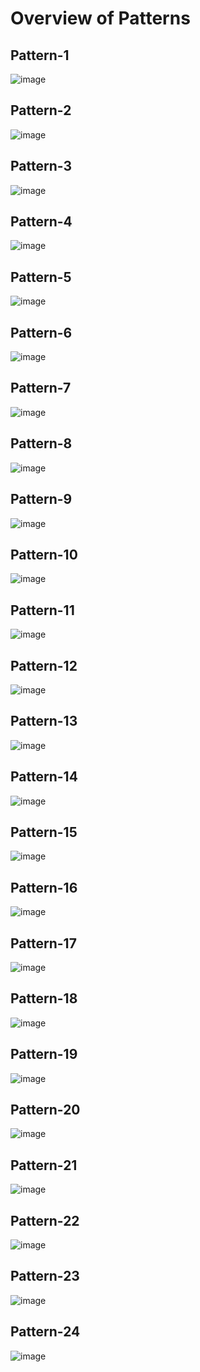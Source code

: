 <h1>Overview of Patterns</h1>

<h2>Pattern-1</h2>

![image](https://github.com/user-attachments/assets/bd5c80ca-24b6-4f1e-8cc2-8b402972b754)

<h2>Pattern-2</h2>

![image](https://github.com/user-attachments/assets/eeb5d3f9-7f8a-48a2-a3b5-ae94e1e1107e)

<h2>Pattern-3</h2>

![image](https://github.com/user-attachments/assets/3e2465c7-b84b-4f27-8c53-123d6de00d86)

<h2>Pattern-4</h2>

![image](https://github.com/user-attachments/assets/038aef66-adde-46c4-afb0-2973b2bcc596)

<h2>Pattern-5</h2>

![image](https://github.com/user-attachments/assets/082f8fcb-6409-4b64-8d65-b785308150d3)

<h2>Pattern-6</h2>

![image](https://github.com/user-attachments/assets/697cd88e-7e7e-43ff-a8cb-5b9799e56f84)

<h2>Pattern-7</h2>

![image](https://github.com/user-attachments/assets/1676a8f0-2ada-4239-9d9b-3ac3e8a93f4b)

<h2>Pattern-8</h2>

![image](https://github.com/user-attachments/assets/6003893d-3355-40ac-9b0f-b4c2103617db)

<h2>Pattern-9</h2>

![image](https://github.com/user-attachments/assets/9f79920a-0e2f-442e-9ff1-8afe0ff95aeb)

<h2>Pattern-10</h2>

![image](https://github.com/user-attachments/assets/1d895b85-1692-40bf-99a6-307fb74c6ae8)

<h2>Pattern-11</h2>

![image](https://github.com/user-attachments/assets/f3ddc2d5-5ab2-46ea-beb7-a8452f2ed6ce)

<h2>Pattern-12</h2>

![image](https://github.com/user-attachments/assets/d5fecb3d-141a-4746-91dc-68315f94bad7)

<h2>Pattern-13</h2>

![image](https://github.com/user-attachments/assets/b5cade90-b55a-4b24-8440-92ba1c8932cf)

<h2>Pattern-14</h2>

![image](https://github.com/user-attachments/assets/fdfcee72-5de6-45a8-959b-d31a89bcce39)

<h2>Pattern-15</h2>

![image](https://github.com/user-attachments/assets/15023cbd-558e-4064-81f3-7a13d231a038)

<h2>Pattern-16</h2>

![image](https://github.com/user-attachments/assets/e067438b-daf2-45ad-884c-6ef6daba2366)

<h2>Pattern-17</h2>

![image](https://github.com/user-attachments/assets/d61e28f1-a64e-434b-8636-06c591b4fa7f)

<h2>Pattern-18</h2>

![image](https://github.com/user-attachments/assets/dbaf9e39-0a51-41b6-9706-7ec1e9854ad1)

<h2>Pattern-19</h2>

![image](https://github.com/user-attachments/assets/2875fea3-ab96-450c-8164-a6da5e58318d)

<h2>Pattern-20</h2>

![image](https://github.com/user-attachments/assets/bc4292bc-c592-4a99-b498-735da1e8b270)

<h2>Pattern-21</h2>

![image](https://github.com/user-attachments/assets/f0f7c565-f274-4cae-8114-2fb2ca13815f)

<h2>Pattern-22</h2>

![image](https://github.com/user-attachments/assets/eb97bfc6-3a39-4e08-a7a3-f01ff19a3ed8)

<h2>Pattern-23</h2>

![image](https://github.com/user-attachments/assets/36a8f481-47bb-47cb-b4f4-867240ed52e9)

<h2>Pattern-24</h2>

![image](https://github.com/user-attachments/assets/b45e65ff-0a12-4f55-8c38-68ec02d6aff4)